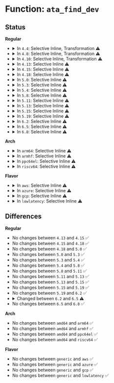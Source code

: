 # Function: <code>ata_find_dev</code>

## Status
<b>Regular</b>
<ul>
<li>
<details>
<summary>In <code>4.4</code>: Selective Inline, Transformation ⚠️</summary>

**Collision:** Unique Static

**Inline:** Selective

**Transformation:** True

**Instances:**

```
In drivers/ata/libata-scsi.c (ffffffff815d18b0)
Location: drivers/ata/libata-scsi.c:2832
Inline: True
Inline callers:
  - drivers/ata/libata-scsi.c:__ata_scsi_find_dev
  - drivers/ata/libata-scsi.c:ata_scsi_user_scan
Direct callers:
  - drivers/ata/libata-scsi.c:__ata_scsi_find_dev
  - drivers/ata/libata-scsi.c:ata_scsi_user_scan
```
**Symbols:**

```
ffffffff815d18b0-ffffffff815d1918: ata_find_dev.part.17 (STB_LOCAL)
```
</details>
</li>
<li>
<details>
<summary>In <code>4.8</code>: Selective Inline, Transformation ⚠️</summary>

**Collision:** Unique Static

**Inline:** Selective

**Transformation:** True

**Instances:**

```
In drivers/ata/libata-scsi.c (ffffffff8162e12a)
Location: drivers/ata/libata-scsi.c:2972
Inline: True
Inline callers:
  - drivers/ata/libata-scsi.c:ata_scsi_user_scan
  - drivers/ata/libata-scsi.c:__ata_scsi_find_dev
Direct callers:
  - drivers/ata/libata-scsi.c:ata_scsi_user_scan
  - drivers/ata/libata-scsi.c:__ata_scsi_find_dev
```
**Symbols:**

```
ffffffff8162ad60-ffffffff8162adbb: ata_find_dev.part.22 (STB_LOCAL)
```
</details>
</li>
<li>
<details>
<summary>In <code>4.10</code>: Selective Inline, Transformation ⚠️</summary>

**Collision:** Unique Static

**Inline:** Selective

**Transformation:** True

**Instances:**

```
In drivers/ata/libata-scsi.c (ffffffff8165f27a)
Location: drivers/ata/libata-scsi.c:3053
Inline: True
Inline callers:
  - drivers/ata/libata-scsi.c:ata_scsi_user_scan
  - drivers/ata/libata-scsi.c:__ata_scsi_find_dev
Direct callers:
  - drivers/ata/libata-scsi.c:ata_scsi_user_scan
  - drivers/ata/libata-scsi.c:__ata_scsi_find_dev
```
**Symbols:**

```
ffffffff8165bfe0-ffffffff8165c045: ata_find_dev.part.23 (STB_LOCAL)
```
</details>
</li>
<li>
<details>
<summary>In <code>4.13</code>: Selective Inline ⚠️</summary>

```c
struct ata_device *ata_find_dev(struct ata_port *ap, int devno);
```

**Collision:** Unique Static

**Inline:** Selective

**Transformation:** False

**Instances:**

```
In drivers/ata/libata-scsi.c (ffffffff81671630)
Location: drivers/ata/libata-scsi.c:3030
Inline: True
Direct callers:
  - drivers/ata/libata-scsi.c:ata_scsi_user_scan
  - drivers/ata/libata-scsi.c:__ata_scsi_find_dev
  - drivers/ata/libata-scsi.c:__ata_scsi_find_dev
```
**Symbols:**

```
ffffffff81671630-ffffffff816716b8: ata_find_dev (STB_LOCAL)
```
</details>
</li>
<li>
<details>
<summary>In <code>4.15</code>: Selective Inline ⚠️</summary>

```c
struct ata_device *ata_find_dev(struct ata_port *ap, int devno);
```

**Collision:** Unique Static

**Inline:** Selective

**Transformation:** False

**Instances:**

```
In drivers/ata/libata-scsi.c (ffffffff816dac10)
Location: drivers/ata/libata-scsi.c:3031
Inline: True
Direct callers:
  - drivers/ata/libata-scsi.c:ata_scsi_user_scan
  - drivers/ata/libata-scsi.c:__ata_scsi_find_dev
  - drivers/ata/libata-scsi.c:__ata_scsi_find_dev
```
**Symbols:**

```
ffffffff816dac10-ffffffff816dac98: ata_find_dev (STB_LOCAL)
```
</details>
</li>
<li>
<details>
<summary>In <code>4.18</code>: Selective Inline ⚠️</summary>

```c
struct ata_device *ata_find_dev(struct ata_port *ap, int devno);
```

**Collision:** Unique Static

**Inline:** Selective

**Transformation:** False

**Instances:**

```
In drivers/ata/libata-scsi.c (ffffffff81717100)
Location: drivers/ata/libata-scsi.c:3034
Inline: True
Direct callers:
  - drivers/ata/libata-scsi.c:ata_scsi_user_scan
  - drivers/ata/libata-scsi.c:__ata_scsi_find_dev
  - drivers/ata/libata-scsi.c:__ata_scsi_find_dev
```
**Symbols:**

```
ffffffff81717100-ffffffff81717188: ata_find_dev (STB_LOCAL)
```
</details>
</li>
<li>
<details>
<summary>In <code>5.0</code>: Selective Inline ⚠️</summary>

```c
struct ata_device *ata_find_dev(struct ata_port *ap, int devno);
```

**Collision:** Unique Static

**Inline:** Selective

**Transformation:** False

**Instances:**

```
In drivers/ata/libata-scsi.c (ffffffff81739740)
Location: drivers/ata/libata-scsi.c:3029
Inline: True
Direct callers:
  - drivers/ata/libata-scsi.c:ata_scsi_user_scan
  - drivers/ata/libata-scsi.c:__ata_scsi_find_dev
  - drivers/ata/libata-scsi.c:__ata_scsi_find_dev
```
**Symbols:**

```
ffffffff81739740-ffffffff817397d2: ata_find_dev (STB_LOCAL)
```
</details>
</li>
<li>
<details>
<summary>In <code>5.3</code>: Selective Inline ⚠️</summary>

```c
struct ata_device *ata_find_dev(struct ata_port *ap, int devno);
```

**Collision:** Unique Static

**Inline:** Selective

**Transformation:** False

**Instances:**

```
In drivers/ata/libata-scsi.c (ffffffff81775750)
Location: drivers/ata/libata-scsi.c:3033
Inline: True
Direct callers:
  - drivers/ata/libata-scsi.c:ata_scsi_user_scan
  - drivers/ata/libata-scsi.c:__ata_scsi_find_dev
  - drivers/ata/libata-scsi.c:__ata_scsi_find_dev
```
**Symbols:**

```
ffffffff81775750-ffffffff817757d5: ata_find_dev (STB_LOCAL)
```
</details>
</li>
<li>
<details>
<summary>In <code>5.4</code>: Selective Inline ⚠️</summary>

```c
struct ata_device *ata_find_dev(struct ata_port *ap, int devno);
```

**Collision:** Unique Static

**Inline:** Selective

**Transformation:** False

**Instances:**

```
In drivers/ata/libata-scsi.c (ffffffff817996c0)
Location: drivers/ata/libata-scsi.c:3033
Inline: True
Direct callers:
  - drivers/ata/libata-scsi.c:ata_scsi_user_scan
  - drivers/ata/libata-scsi.c:__ata_scsi_find_dev
  - drivers/ata/libata-scsi.c:__ata_scsi_find_dev
```
**Symbols:**

```
ffffffff817996c0-ffffffff81799745: ata_find_dev (STB_LOCAL)
```
</details>
</li>
<li>
<details>
<summary>In <code>5.8</code>: Selective Inline ⚠️</summary>

```c
struct ata_device *ata_find_dev(struct ata_port *ap, int devno);
```

**Collision:** Unique Static

**Inline:** Selective

**Transformation:** False

**Instances:**

```
In drivers/ata/libata-scsi.c (ffffffff8185b325)
Location: drivers/ata/libata-scsi.c:2745
Inline: True
Inline callers:
  - drivers/ata/libata-scsi.c:__ata_scsi_find_dev
  - drivers/ata/libata-scsi.c:__ata_scsi_find_dev
Direct callers:
  - drivers/ata/libata-scsi.c:ata_scsi_user_scan
```
**Symbols:**

```
ffffffff8185b110-ffffffff8185b195: ata_find_dev (STB_LOCAL)
```
</details>
</li>
<li>
<details>
<summary>In <code>5.11</code>: Selective Inline ⚠️</summary>

```c
struct ata_device *ata_find_dev(struct ata_port *ap, int devno);
```

**Collision:** Unique Static

**Inline:** Selective

**Transformation:** False

**Instances:**

```
In drivers/ata/libata-scsi.c (ffffffff8186a425)
Location: drivers/ata/libata-scsi.c:2745
Inline: True
Inline callers:
  - drivers/ata/libata-scsi.c:__ata_scsi_find_dev
  - drivers/ata/libata-scsi.c:__ata_scsi_find_dev
Direct callers:
  - drivers/ata/libata-scsi.c:ata_scsi_user_scan
```
**Symbols:**

```
ffffffff8186a210-ffffffff8186a295: ata_find_dev (STB_LOCAL)
```
</details>
</li>
<li>
<details>
<summary>In <code>5.13</code>: Selective Inline ⚠️</summary>

```c
struct ata_device *ata_find_dev(struct ata_port *ap, int devno);
```

**Collision:** Unique Static

**Inline:** Selective

**Transformation:** False

**Instances:**

```
In drivers/ata/libata-scsi.c (ffffffff8184cce1)
Location: drivers/ata/libata-scsi.c:2741
Inline: True
Inline callers:
  - drivers/ata/libata-scsi.c:__ata_scsi_find_dev
  - drivers/ata/libata-scsi.c:__ata_scsi_find_dev
Direct callers:
  - drivers/ata/libata-scsi.c:ata_scsi_user_scan
```
**Symbols:**

```
ffffffff8184cac0-ffffffff8184cb48: ata_find_dev (STB_LOCAL)
```
</details>
</li>
<li>
<details>
<summary>In <code>5.15</code>: Selective Inline ⚠️</summary>

```c
struct ata_device *ata_find_dev(struct ata_port *ap, int devno);
```

**Collision:** Unique Static

**Inline:** Selective

**Transformation:** False

**Instances:**

```
In drivers/ata/libata-scsi.c (ffffffff818da2d6)
Location: drivers/ata/libata-scsi.c:2701
Inline: True
Inline callers:
  - drivers/ata/libata-scsi.c:__ata_scsi_find_dev
  - drivers/ata/libata-scsi.c:__ata_scsi_find_dev
Direct callers:
  - drivers/ata/libata-scsi.c:ata_scsi_user_scan
```
**Symbols:**

```
ffffffff818da110-ffffffff818da1c5: ata_find_dev (STB_LOCAL)
```
</details>
</li>
<li>
<details>
<summary>In <code>5.19</code>: Selective Inline ⚠️</summary>

```c
struct ata_device *ata_find_dev(struct ata_port *ap, int devno);
```

**Collision:** Unique Static

**Inline:** Selective

**Transformation:** False

**Instances:**

```
In drivers/ata/libata-scsi.c (ffffffff81a2b6fc)
Location: drivers/ata/libata-scsi.c:2705
Inline: True
Inline callers:
  - drivers/ata/libata-scsi.c:__ata_scsi_find_dev
  - drivers/ata/libata-scsi.c:__ata_scsi_find_dev
Direct callers:
  - drivers/ata/libata-scsi.c:ata_scsi_user_scan
```
**Symbols:**

```
ffffffff81a2b140-ffffffff81a2b22a: ata_find_dev (STB_LOCAL)
```
</details>
</li>
<li>
<details>
<summary>In <code>6.2</code>: Selective Inline ⚠️</summary>

```c
struct ata_device *ata_find_dev(struct ata_port *ap, int devno);
```

**Collision:** Unique Static

**Inline:** Selective

**Transformation:** False

**Instances:**

```
In drivers/ata/libata-scsi.c (ffffffff81bae7bc)
Location: drivers/ata/libata-scsi.c:2718
Inline: True
Inline callers:
  - drivers/ata/libata-scsi.c:__ata_scsi_find_dev
  - drivers/ata/libata-scsi.c:__ata_scsi_find_dev
Direct callers:
  - drivers/ata/libata-scsi.c:ata_scsi_user_scan
```
**Symbols:**

```
ffffffff81badff0-ffffffff81bae0da: ata_find_dev (STB_LOCAL)
```
</details>
</li>
<li>
<details>
<summary>In <code>6.5</code>: Selective Inline ⚠️</summary>

```c
struct ata_device *ata_find_dev(struct ata_port *ap, unsigned int devno);
```

**Collision:** Unique Static

**Inline:** Selective

**Transformation:** False

**Instances:**

```
In drivers/ata/libata-scsi.c (ffffffff81c05d76)
Location: drivers/ata/libata-scsi.c:2848
Inline: True
Inline callers:
  - drivers/ata/libata-scsi.c:__ata_scsi_find_dev
Direct callers:
  - drivers/ata/libata-scsi.c:ata_scsi_user_scan
```
**Symbols:**

```
ffffffff81c04130-ffffffff81c041f2: ata_find_dev (STB_LOCAL)
```
</details>
</li>
<li>
<details>
<summary>In <code>6.8</code>: Selective Inline ⚠️</summary>

```c
struct ata_device *ata_find_dev(struct ata_port *ap, unsigned int devno);
```

**Collision:** Unique Static

**Inline:** Selective

**Transformation:** False

**Instances:**

```
In drivers/ata/libata-scsi.c (ffffffff81c5b1e6)
Location: drivers/ata/libata-scsi.c:2720
Inline: True
Inline callers:
  - drivers/ata/libata-scsi.c:__ata_scsi_find_dev
Direct callers:
  - drivers/ata/libata-scsi.c:ata_scsi_user_scan
```
**Symbols:**

```
ffffffff81c597a0-ffffffff81c59860: ata_find_dev (STB_LOCAL)
```
</details>
</li>
</ul>
<b>Arch</b>
<ul>
<li>
<details>
<summary>In <code>arm64</code>: Selective Inline ⚠️</summary>

```c
struct ata_device *ata_find_dev(struct ata_port *ap, int devno);
```

**Collision:** Unique Static

**Inline:** Selective

**Transformation:** False

**Instances:**

```
In drivers/ata/libata-scsi.c (ffff8000109a1118)
Location: drivers/ata/libata-scsi.c:3033
Inline: True
Direct callers:
  - drivers/ata/libata-scsi.c:ata_scsi_user_scan
  - drivers/ata/libata-scsi.c:__ata_scsi_find_dev
```
**Symbols:**

```
ffff8000109a1118-ffff8000109a11d4: ata_find_dev (STB_LOCAL)
```
</details>
</li>
<li>
<details>
<summary>In <code>armhf</code>: Selective Inline ⚠️</summary>

```c
struct ata_device *ata_find_dev(struct ata_port *ap, int devno);
```

**Collision:** Unique Static

**Inline:** Selective

**Transformation:** False

**Instances:**

```
In drivers/ata/libata-scsi.c (c0a73fe0)
Location: drivers/ata/libata-scsi.c:3033
Inline: True
Direct callers:
  - drivers/ata/libata-scsi.c:ata_scsi_user_scan
  - drivers/ata/libata-scsi.c:__ata_scsi_find_dev
  - drivers/ata/libata-scsi.c:__ata_scsi_find_dev
```
**Symbols:**

```
c0a73fe0-c0a74094: ata_find_dev (STB_LOCAL)
```
</details>
</li>
<li>
<details>
<summary>In <code>ppc64el</code>: Selective Inline ⚠️</summary>

```c
struct ata_device *ata_find_dev(struct ata_port *ap, int devno);
```

**Collision:** Unique Static

**Inline:** Selective

**Transformation:** False

**Instances:**

```
In drivers/ata/libata-scsi.c (c000000000a68c10)
Location: drivers/ata/libata-scsi.c:3033
Inline: True
Direct callers:
  - drivers/ata/libata-scsi.c:ata_scsi_user_scan
  - drivers/ata/libata-scsi.c:__ata_scsi_find_dev
  - drivers/ata/libata-scsi.c:__ata_scsi_find_dev
```
**Symbols:**

```
c000000000a68c10-c000000000a68cc8: ata_find_dev (STB_LOCAL)
```
</details>
</li>
<li>
<details>
<summary>In <code>riscv64</code>: Selective Inline ⚠️</summary>

```c
struct ata_device *ata_find_dev(struct ata_port *ap, int devno);
```

**Collision:** Unique Static

**Inline:** Selective

**Transformation:** False

**Instances:**

```
In drivers/ata/libata-scsi.c (ffffffe0006023a2)
Location: drivers/ata/libata-scsi.c:3033
Inline: True
Direct callers:
  - drivers/ata/libata-scsi.c:ata_scsi_user_scan
  - drivers/ata/libata-scsi.c:__ata_scsi_find_dev
```
**Symbols:**

```
ffffffe0006023a2-ffffffe000602454: ata_find_dev (STB_LOCAL)
```
</details>
</li>
</ul>
<b>Flavor</b>
<ul>
<li>
<details>
<summary>In <code>aws</code>: Selective Inline ⚠️</summary>

```c
struct ata_device *ata_find_dev(struct ata_port *ap, int devno);
```

**Collision:** Unique Static

**Inline:** Selective

**Transformation:** False

**Instances:**

```
In drivers/ata/libata-scsi.c (ffffffff8175e7b0)
Location: drivers/ata/libata-scsi.c:3033
Inline: True
Direct callers:
  - drivers/ata/libata-scsi.c:ata_scsi_user_scan
  - drivers/ata/libata-scsi.c:__ata_scsi_find_dev
  - drivers/ata/libata-scsi.c:__ata_scsi_find_dev
```
**Symbols:**

```
ffffffff8175e7b0-ffffffff8175e835: ata_find_dev (STB_LOCAL)
```
</details>
</li>
<li>
<details>
<summary>In <code>azure</code>: Selective Inline ⚠️</summary>

```c
struct ata_device *ata_find_dev(struct ata_port *ap, int devno);
```

**Collision:** Unique Static

**Inline:** Selective

**Transformation:** False

**Instances:**

```
In drivers/ata/libata-scsi.c (ffffffff8173e650)
Location: drivers/ata/libata-scsi.c:3033
Inline: True
Direct callers:
  - drivers/ata/libata-scsi.c:ata_scsi_user_scan
  - drivers/ata/libata-scsi.c:__ata_scsi_find_dev
  - drivers/ata/libata-scsi.c:__ata_scsi_find_dev
```
**Symbols:**

```
ffffffff8173e650-ffffffff8173e6d5: ata_find_dev (STB_LOCAL)
```
</details>
</li>
<li>
<details>
<summary>In <code>gcp</code>: Selective Inline ⚠️</summary>

```c
struct ata_device *ata_find_dev(struct ata_port *ap, int devno);
```

**Collision:** Unique Static

**Inline:** Selective

**Transformation:** False

**Instances:**

```
In drivers/ata/libata-scsi.c (ffffffff8178e540)
Location: drivers/ata/libata-scsi.c:3033
Inline: True
Direct callers:
  - drivers/ata/libata-scsi.c:ata_scsi_user_scan
  - drivers/ata/libata-scsi.c:__ata_scsi_find_dev
  - drivers/ata/libata-scsi.c:__ata_scsi_find_dev
```
**Symbols:**

```
ffffffff8178e540-ffffffff8178e5c5: ata_find_dev (STB_LOCAL)
```
</details>
</li>
<li>
<details>
<summary>In <code>lowlatency</code>: Selective Inline ⚠️</summary>

```c
struct ata_device *ata_find_dev(struct ata_port *ap, int devno);
```

**Collision:** Unique Static

**Inline:** Selective

**Transformation:** False

**Instances:**

```
In drivers/ata/libata-scsi.c (ffffffff817a8390)
Location: drivers/ata/libata-scsi.c:3033
Inline: True
Direct callers:
  - drivers/ata/libata-scsi.c:ata_scsi_user_scan
  - drivers/ata/libata-scsi.c:__ata_scsi_find_dev
  - drivers/ata/libata-scsi.c:__ata_scsi_find_dev
```
**Symbols:**

```
ffffffff817a8390-ffffffff817a8415: ata_find_dev (STB_LOCAL)
```
</details>
</li>
</ul>

## Differences
<b>Regular</b>
<ul>
<li>
No changes between <code>4.13</code> and <code>4.15</code> ✅
</li>
<li>
No changes between <code>4.15</code> and <code>4.18</code> ✅
</li>
<li>
No changes between <code>4.18</code> and <code>5.0</code> ✅
</li>
<li>
No changes between <code>5.0</code> and <code>5.3</code> ✅
</li>
<li>
No changes between <code>5.3</code> and <code>5.4</code> ✅
</li>
<li>
No changes between <code>5.4</code> and <code>5.8</code> ✅
</li>
<li>
No changes between <code>5.8</code> and <code>5.11</code> ✅
</li>
<li>
No changes between <code>5.11</code> and <code>5.13</code> ✅
</li>
<li>
No changes between <code>5.13</code> and <code>5.15</code> ✅
</li>
<li>
No changes between <code>5.15</code> and <code>5.19</code> ✅
</li>
<li>
No changes between <code>5.19</code> and <code>6.2</code> ✅
</li>
<li>
<details>
<summary>Changed between <code>6.2</code> and <code>6.5</code> ⚠️</summary>
<ul>
<li>
<b>Param type changed. </b>
<code>int devno</code> ➡️ <code>unsigned int devno</code>
</li>
</ul>
</details>
</li>
<li>
No changes between <code>6.5</code> and <code>6.8</code> ✅
</li>
</ul>
<b>Arch</b>
<ul>
<li>
No changes between <code>amd64</code> and <code>arm64</code> ✅
</li>
<li>
No changes between <code>amd64</code> and <code>armhf</code> ✅
</li>
<li>
No changes between <code>amd64</code> and <code>ppc64el</code> ✅
</li>
<li>
No changes between <code>amd64</code> and <code>riscv64</code> ✅
</li>
</ul>
<b>Flavor</b>
<ul>
<li>
No changes between <code>generic</code> and <code>aws</code> ✅
</li>
<li>
No changes between <code>generic</code> and <code>azure</code> ✅
</li>
<li>
No changes between <code>generic</code> and <code>gcp</code> ✅
</li>
<li>
No changes between <code>generic</code> and <code>lowlatency</code> ✅
</li>
</ul>
